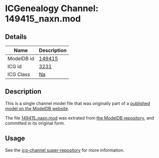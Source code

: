 # ICGenealogy Channel: 149415\_naxn.mod

## Details

Name | Description
---- | -----------
ModelDB id | [149415](http://senselab.med.yale.edu/ModelDB/ShowModel.cshtml?model=149415)
ICG id | [3231](http://icg.neurotheory.ox.ac.uk/channels/2/3231)
ICG Class | [Na](http://icg.neurotheory.ox.ac.uk/channels/2)

## Description

This is a single channel model file that was originally part of a [published model on the ModelDB website](http://senselab.med.yale.edu/mModelDB/ShowModel.cshtml?model=149415).

The file [149415\_naxn.mod](149415_naxn.mod) was extrated from [the ModelDB repository](http://senselab.med.yale.edu/ModelDB/ShowModel.cshtml?model=149415), and committed in its original form.

## Usage

See the [icg-channel super-repository](https://github.com/icgenealogy/icg-channels) for more information.